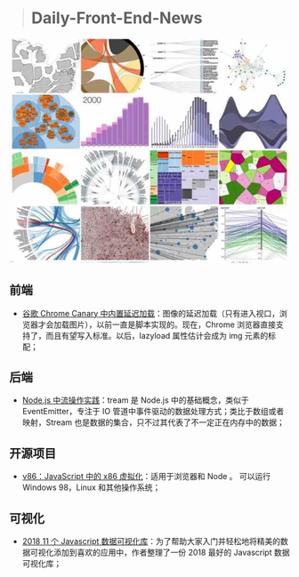 > # Daily-Front-End-News

[![cover][img]][link]

[img]: https://github.com/fengshangwuqi/Daily-Front-End-News/blob/master/history/2018/09/11/cover.jpg "2018  11 个 Javascript 数据可视化库]"
[link]: https://blog.bitsrc.io/11-javascript-charts-and-data-visualization-libraries-for-2018-f01a283a5727

## 前端

- [谷歌 Chrome Canary 中内置延迟加载](https://www.bleepingcomputer.com/news/google/built-in-lazy-loading-lands-in-google-chrome-canary/)：图像的延迟加载（只有进入视口，浏览器才会加载图片），以前一直是脚本实现的。现在，Chrome 浏览器直接支持了，而且有望写入标准。以后，lazyload 属性估计会成为 img 元素的标配；

## 后端

- [Node.js 中流操作实践](https://zhuanlan.zhihu.com/p/44120527)：tream 是 Node.js 中的基础概念，类似于 EventEmitter，专注于 IO 管道中事件驱动的数据处理方式；类比于数组或者映射，Stream 也是数据的集合，只不过其代表了不一定正在内存中的数据；

## 开源项目

- [v86：JavaScript 中的 x86 虚拟化](https://github.com/copy/v86)：适用于浏览器和 Node 。 可以运行 Windows 98，Linux 和其他操作系统；

## 可视化

- [2018 11 个 Javascript 数据可视化库](https://blog.bitsrc.io/11-javascript-charts-and-data-visualization-libraries-for-2018-f01a283a5727)：为了帮助大家入门并轻松地将精美的数据可视化添加到喜欢的应用中，作者整理了一份 2018 最好的 Javascript 数据可视化库；
